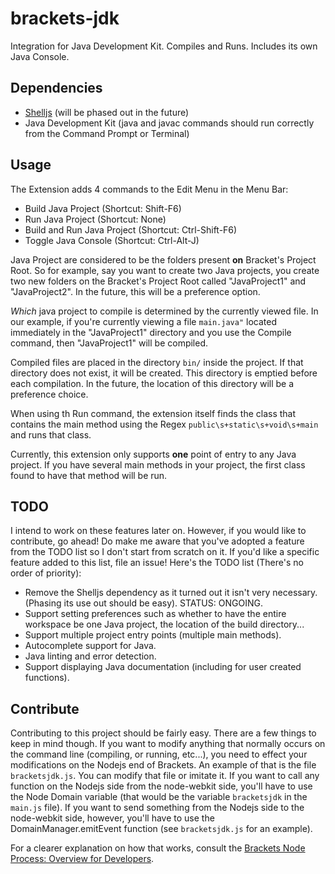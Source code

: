 # brackets-jdk

Integration for Java Development Kit. Compiles and Runs. Includes its own Java Console.

## Dependencies
<ul>
      <li>  <a href="https://github.com/shelljs/shelljs">Shelljs</a> (will be phased out in the future)             </li>
      <li>  Java Development Kit (java and javac commands should run correctly from the Command Prompt or Terminal) </li>
</ul>

## Usage
The Extension adds 4 commands to the Edit Menu in the Menu Bar:
<ul>
    <li>    Build Java Project (Shortcut: Shift-F6)                 </li>
    <li>    Run Java Project (Shortcut: None)                       </li>
    <li>    Build and Run Java Project (Shortcut: Ctrl-Shift-F6)    </li>
    <li>    Toggle Java Console (Shortcut: Ctrl-Alt-J)              </li>
</ul>

Java Project are considered to be the folders present <b>on</b> Bracket's Project Root.
So for example, say you want to create two Java projects, you create two new folders on the Bracket's
Project Root called "JavaProject1" and "JavaProject2". In the future, this will be a preference option.

<i>Which</i> java project to compile is determined by the currently viewed file. In our example, if
you're currently viewing a file ```main.java"``` located immediately in the "JavaProject1" directory
and you use the Compile command, then "JavaProject1" will be compiled.

Compiled files are placed in the directory ```bin/``` inside the project. If that directory does not exist,
it will be created. This directory is emptied before each compilation. In the future, the location of this directory
will be a preference choice.

When using th Run command, the extension itself finds the class that contains the main method
using the Regex ```public\s+static\s+void\s+main``` and runs that class.

Currently, this extension only supports <b>one</b> point of entry to any Java project. If you have
several main methods in your project, the first class found to have that method will be run.

## TODO
I intend to work on these features later on. However, if you would like to contribute, go ahead!
Do make me aware that you've adopted a feature from the TODO list so I don't start from scratch on it.
If you'd like a specific feature added to this list, file an issue! Here's the TODO list
(There's no order of priority):
<ul>
    <li>
        Remove the Shelljs dependency as it turned out it isn't very necessary. (Phasing its use out should be easy). STATUS: ONGOING.
    </li>
    <li>
        Support setting preferences such as whether to have the entire workspace be one Java project,
        the location of the build directory...
    </li>
    <li>
        Support multiple project entry points (multiple main methods).
    </li>
    <li>
        Autocomplete support for Java.
    </li>
    <li>
        Java linting and error detection.
    </li>
    <li>
        Support displaying Java documentation (including for user created functions).
    </li>
</ul>

## Contribute
Contributing to this project should be fairly easy. There are a few things to keep in mind though.
If you want to modify anything that normally occurs on the command line (compiling, or running, etc...),
you need to effect your modifications on the Nodejs end of Brackets. An example of that is the file ```bracketsjdk.js```.
You can modify that file or imitate it. If you want to call any function on the Nodejs side from the node-webkit side,
you'll have to use the Node Domain variable (that would be the variable ```bracketsjdk``` in the ```main.js``` file).
If you want to send something from the Nodejs side to the node-webkit side, however, you'll have to use the DomainManager.emitEvent
function (see ```bracketsjdk.js``` for an example).

For a clearer explanation on how that works, consult the
<a href="https://github.com/adobe/brackets/wiki/Brackets-Node-Process:-Overview-for-Developers">Brackets Node Process: Overview for Developers</a>.
